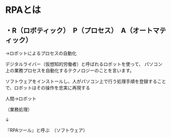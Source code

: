 # RPAとは
## ・R（ロボティック）　P（プロセス）　A（オートマティック）　　

→ロボットによるプロセスの自動化

デジタルライバー（仮想知的労働者）と呼ばれるロボットを使って、
パソコン上の業務プロセスを自動化するテクノロジーのことを言います。

ソフトウェアをインストールし、人がパソコン上で行う処理手順を登録することで、ロボットはその操作を忠実に再現する

人間→ロボット　　

（業務処理）　　

↓

『RPAツール』と呼ぶ　（ソフトウェア）




                   
